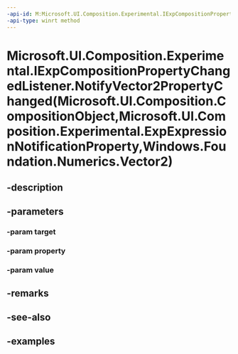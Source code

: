 ```yaml
---
-api-id: M:Microsoft.UI.Composition.Experimental.IExpCompositionPropertyChangedListener.NotifyVector2PropertyChanged(Microsoft.UI.Composition.CompositionObject,Microsoft.UI.Composition.Experimental.ExpExpressionNotificationProperty,Windows.Foundation.Numerics.Vector2)
-api-type: winrt method
---
```


# Microsoft.UI.Composition.Experimental.IExpCompositionPropertyChangedListener.NotifyVector2PropertyChanged(Microsoft.UI.Composition.CompositionObject,Microsoft.UI.Composition.Experimental.ExpExpressionNotificationProperty,Windows.Foundation.Numerics.Vector2)

<!--
public void NotifyVector2PropertyChanged (Microsoft.UI.Composition.CompositionObject target, Microsoft.UI.Composition.Experimental.ExpExpressionNotificationProperty property, System.Numerics.Vector2 value);
-->


## -description

## -parameters

### -param target

### -param property

### -param value

## -remarks

## -see-also

## -examples


